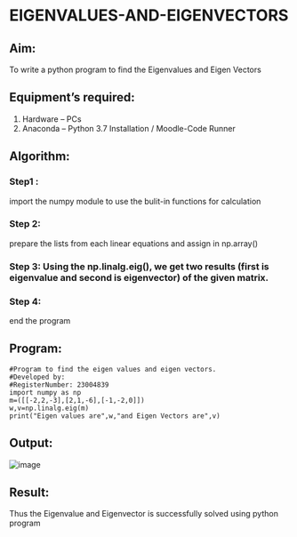 # EIGENVALUES-AND-EIGENVECTORS
## Aim:
To write a python program to find the Eigenvalues and Eigen Vectors
## Equipment’s required:
1. 	Hardware – PCs
2. 	Anaconda – Python 3.7 Installation / Moodle-Code Runner
## Algorithm:
### Step1 : 
import the numpy module to use the bulit-in functions for calculation
### Step 2:
prepare the lists from each linear equations and assign in np.array()
### Step 3: Using the np.linalg.eig(),  we get two results (first is eigenvalue and second is eigenvector) of the given matrix.
### Step 4:
end the program

## Program:
```
#Program to find the eigen values and eigen vectors.
#Developed by: 
#RegisterNumber: 23004839
import numpy as np
m=([[-2,2,-3],[2,1,-6],[-1,-2,0]])
w,v=np.linalg.eig(m)
print("Eigen values are",w,"and Eigen Vectors are",v)
```

## Output:
![image](https://github.com/Sulthan06042007/EIGENVALUES-AND-EIGENVECTORS/assets/144980103/d32ecc2e-b536-4d82-ab36-48caabc8bb8e)

## Result:
Thus the Eigenvalue and Eigenvector is successfully solved using python program
